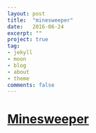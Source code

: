 ```yaml
---
layout: post
title:  "minesweeper"
date:   2016-06-24
excerpt: ""
project: true
tag:
- jekyll 
- moon
- blog
- about
- theme
comments: false
---
```


# [Minesweeper](https://imhojang.github.io/imhome/minesweeper)